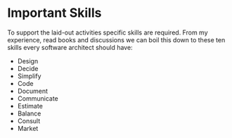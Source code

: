 # Important Skills

To support the laid-out activities specific skills are required. From my experience, read books and discussions we can boil this down to these ten skills every software architect should have:

- Design
- Decide
- Simplify
- Code
- Document
- Communicate
- Estimate
- Balance
- Consult
- Market
